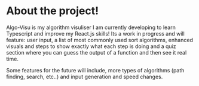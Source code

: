 # About the project!
Algo-Visu is my algorithm visuliser I am currently developing to learn Typescript and improve my React.js skills!
Its a work in progress and will feature: user input, a list of most commonly used sort algorithms, enhanced visuals and steps to show exactly what each step is doing and a quiz section where you can guess the output of a function and then see it real time.

Some features for the future will include, more types of algorithms (path finding, search, etc..) and input generation and speed changes.

 
 
